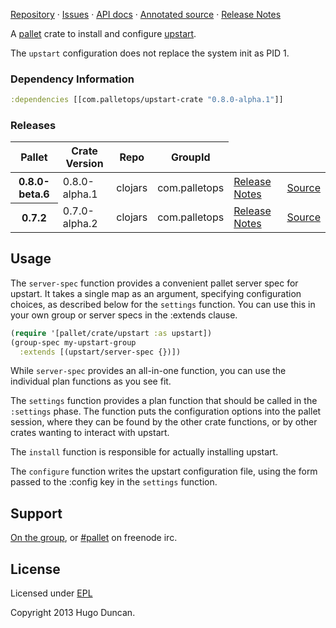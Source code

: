 [Repository](https://github.com/pallet/upstart-crate) &#xb7;
[Issues](https://github.com/pallet/upstart-crate/issues) &#xb7;
[API docs](http://palletops.com/upstart-crate/0.8/api) &#xb7;
[Annotated source](http://palletops.com/upstart-crate/0.8/annotated/uberdoc.html) &#xb7;
[Release Notes](https://github.com/pallet/upstart-crate/blob/develop/ReleaseNotes.md)

 A [pallet](http://palletops.com/) crate to install and configure
[upstart](http://smarden.org/upstart/).

The `upstart` configuration does not replace the system init as PID 1.

### Dependency Information

```clj
:dependencies [[com.palletops/upstart-crate "0.8.0-alpha.1"]]
```

### Releases

<table>
<thead>
  <tr><th>Pallet</th><th>Crate Version</th><th>Repo</th><th>GroupId</th></tr>
</thead>
<tbody>
  <tr>
    <th>0.8.0-beta.6</th>
    <td>0.8.0-alpha.1</td>
    <td>clojars</td>
    <td>com.palletops</td>
    <td><a href='https://github.com/pallet/upstart-crate/blob/0.8.0-alpha.1/ReleaseNotes.md'>Release Notes</a></td>
    <td><a href='https://github.com/pallet/upstart-crate/blob/0.8.0-alpha.1/'>Source</a></td>
  </tr>
  <tr>
    <th>0.7.2</th>
    <td>0.7.0-alpha.2</td>
    <td>clojars</td>
    <td>com.palletops</td>
    <td><a href='https://github.com/pallet/upstart-crate/blob/0.7.0-alpha.2/ReleaseNotes.md'>Release Notes</a></td>
    <td><a href='https://github.com/pallet/upstart-crate/blob/0.7.0-alpha.2/'>Source</a></td>
  </tr>
</tbody>
</table>

## Usage

The `server-spec` function provides a convenient pallet server spec for
upstart.  It takes a single map as an argument, specifying configuration
choices, as described below for the `settings` function.  You can use this
in your own group or server specs in the :extends clause.

```clj
(require '[pallet/crate/upstart :as upstart])
(group-spec my-upstart-group
  :extends [(upstart/server-spec {})])
```

While `server-spec` provides an all-in-one function, you can use the individual
plan functions as you see fit.

The `settings` function provides a plan function that should be called in the
`:settings` phase.  The function puts the configuration options into the pallet
session, where they can be found by the other crate functions, or by other
crates wanting to interact with upstart.

The `install` function is responsible for actually installing upstart.

The `configure` function writes the upstart configuration file, using the form
passed to the :config key in the `settings` function.

## Support

[On the group](http://groups.google.com/group/pallet-clj), or
[#pallet](http://webchat.freenode.net/?channels=#pallet) on freenode irc.

## License

Licensed under [EPL](http://www.eclipse.org/legal/epl-v10.html)

Copyright 2013 Hugo Duncan.
